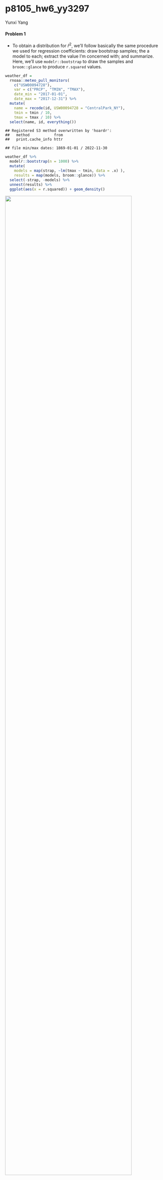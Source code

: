 p8105_hw6_yy3297
================
Yunxi Yang

#### Problem 1

- To obtain a distribution for $\hat{r}^2$, we’ll follow basically the
  same procedure we used for regression coefficients: draw bootstrap
  samples; the a model to each; extract the value I’m concerned with;
  and summarize. Here, we’ll use `modelr::bootstrap` to draw the samples
  and `broom::glance` to produce `r.squared` values.

``` r
weather_df = 
  rnoaa::meteo_pull_monitors(
    c("USW00094728"),
    var = c("PRCP", "TMIN", "TMAX"), 
    date_min = "2017-01-01",
    date_max = "2017-12-31") %>%
  mutate(
    name = recode(id, USW00094728 = "CentralPark_NY"),
    tmin = tmin / 10,
    tmax = tmax / 10) %>%
  select(name, id, everything())
```

    ## Registered S3 method overwritten by 'hoardr':
    ##   method           from
    ##   print.cache_info httr

    ## file min/max dates: 1869-01-01 / 2022-11-30

``` r
weather_df %>% 
  modelr::bootstrap(n = 1000) %>% 
  mutate(
    models = map(strap, ~lm(tmax ~ tmin, data = .x) ),
    results = map(models, broom::glance)) %>% 
  select(-strap, -models) %>% 
  unnest(results) %>% 
  ggplot(aes(x = r.squared)) + geom_density()
```

<img src="p8105_hw6_yy3297_files/figure-gfm/unnamed-chunk-1-1.png" width="90%" />

- In this example, the $\hat{r}^2$ value is high, and the upper bound at
  1 may be a cause for the generally skewed shape of the distribution.
  If we wanted to construct a confidence interval for $R^2$, we could
  take the 2.5% and 97.5% quantiles of the estimates across bootstrap
  samples. However, because the shape isn’t symmetric, using the mean
  +/- 1.96 times the standard error probably wouldn’t work well.

- We can produce a distribution for $\log(\beta_0 * \beta1)$ using a
  similar approach, with a bit more wrangling before we make our plot.

``` r
weather_df %>% 
  modelr::bootstrap(n = 1000) %>% 
  mutate(
    models = map(strap, ~lm(tmax ~ tmin, data = .x) ),
    results = map(models, broom::tidy)) %>% 
  select(-strap, -models) %>% 
  unnest(results) %>% 
  select(id = `.id`, term, estimate) %>% 
  pivot_wider(
    names_from = term, 
    values_from = estimate) %>% 
  rename(beta0 = `(Intercept)`, beta1 = tmin) %>% 
  mutate(log_b0b1 = log(beta0 * beta1)) %>% 
  ggplot(aes(x = log_b0b1)) + geom_density()
```

<img src="p8105_hw6_yy3297_files/figure-gfm/unnamed-chunk-2-1.png" width="90%" />

- As with $r^2$, this distribution is somewhat skewed and has some
  outliers.

- The point of this is not to say you should always use the bootstrap –
  it’s possible to establish “large sample” distributions for strange
  parameters / values / summaries in a lot of cases, and those are great
  to have. But it is helpful to know that there’s a way to do inference
  even in tough cases.

#### Problem 2

- Import data set of homicide-data.csv; Convert the blanks and “unknown”
  to na for standardization purpose without modifying the raw data
  values of data set.

``` r
homicide_raw <- read.csv(file = "data/homicide-data.csv", na = c(" "))
```

- Create a `city_state` variable (e.g. “Baltimore, MD”)；
- a binary variable `resolved` indicating whether the homicide is
  solved；
- Omit cities Dallas, TX; Phoenix, AZ; and Kansas City, MO – these don’t
  report victim race；
- Omit Tulsa, AL – this is a data entry mistake;
- Limit your analysis those for whom `victim_race` is white or black
- Convert `victim_age` to be numeric values
- Remove all rows with missing values in the predictor variables

``` r
homicide_df = 
  homicide_raw %>% 
  janitor::clean_names() %>%
  mutate(
    reported_date = as.Date(as.character(reported_date), format = "%Y%m%d"),
    city_state = str_c(city, state, sep = ", ", collapse = NULL),
    victim_age = as.numeric(victim_age),
    victim_race = fct_relevel(victim_race, "White"),
    resolved = as.numeric(disposition == "Closed by arrest")
    ) %>%
  relocate(city_state) %>%
  filter(
    !city_state %in% c("Tulsa, AL", "Dallas, TX","Phoenix, AZ","Kansas City, MO"),
    victim_race %in% c("White","Black"),
    victim_age != "Unknown"
    ) %>%
  drop_na()
```

- First, create a clearer version of data frame for the city of
  Baltimore, MD including the important terms of resolved, victim_age,
  victim_race, victim_sex only for further modeling

``` r
baltimore_df = 
  homicide_df %>% 
  filter(city_state == "Baltimore, MD") %>%
  select(resolved, victim_age, victim_race, victim_sex)
```

- Use the glm function to fit a logistic regression with resolved vs
  unresolved as the outcome and victim age, sex and race as predictors;
- Save the output of glm as an R object

``` r
baltimore_reg = 
  baltimore_df %>% 
  glm(resolved ~ victim_age + victim_sex + victim_race, data = ., family = binomial()) 
```

- Apply the broom::tidy to this object;
- Obtain the estimate and confidence interval of the adjusted odds ratio
  for solving homicides comparing male victims to female victims keeping
  all other variables fixed

``` r
baltimore_reg %>% 
  broom::tidy(conf.int = TRUE, conf.level = 0.95) %>% 
  mutate(OR = exp(estimate),
         CI_Lower = exp(conf.low), 
         CI_Upper = exp(conf.high)
         ) %>%
  select(term, log_OR = estimate, OR, CI_Lower, CI_Upper, p.value) %>% 
  knitr::kable(digits = 3)
```

| term             | log_OR |    OR | CI_Lower | CI_Upper | p.value |
|:-----------------|-------:|------:|---------:|---------:|--------:|
| (Intercept)      |  1.152 | 3.164 |    1.998 |    5.057 |   0.000 |
| victim_age       | -0.007 | 0.993 |    0.987 |    1.000 |   0.043 |
| victim_sexMale   | -0.854 | 0.426 |    0.324 |    0.558 |   0.000 |
| victim_raceBlack | -0.842 | 0.431 |    0.305 |    0.606 |   0.000 |

Keeping all other variables fixed, homicides in which the victim is male
are less likely to be resolved than those in which the victim is female.
As its adjusted odds ratio is 0.426, and its 95% CI excludes 1 which
suggests that this value is statistically significant.

- First, create the clearer version of data frame for all cities
  including the important terms of resolved, victim_age, victim_race,
  victim_sex only for further modeling

``` r
allcities_df = 
  homicide_df %>% 
  select(city_state, resolved, victim_age, victim_race, victim_sex)
```

- Run glm for each of the cities in your data set;
- Extract the adjusted odds ratio (and CI) for solving homicides
  comparing male victims to female victims (extract the term of
  `victim_sexMale` for further comparisons);
- Do this within a “tidy” pipeline, making use of purrr::map, list
  columns, and unnest as necessary to create a dataframe with estimated
  ORs and CIs for each city

``` r
allcities_reg = 
  allcities_df %>%
  nest(data = -city_state) %>%
  mutate(
    models = purrr::map(data, ~glm(resolved ~ victim_age + victim_sex + victim_race, data = ., family = binomial())),
    results = purrr::map(models, ~broom::tidy(.x, conf.int = TRUE, conf.level = 0.95))
  ) %>%
  select(-data, -models) %>%
  unnest(results) 
```

- Then, I would like to create a knit table for solving homicides
  comparing male victims to female victims

``` r
allcities_reg_knit =
  allcities_reg %>% 
  mutate(term = fct_inorder(term),
         OR = exp(estimate),
         CI_Lower = exp(conf.low), 
         CI_Upper = exp(conf.high)
         ) %>%
  select(city_state, term, log_OR = estimate, OR, CI_Lower, CI_Upper, p.value) %>% 
  filter(term == "victim_sexMale") 

allcities_reg_knit %>% knitr::kable(digits = 3)
```

| city_state         | term           | log_OR |    OR | CI_Lower | CI_Upper | p.value |
|:-------------------|:---------------|-------:|------:|---------:|---------:|--------:|
| Albuquerque, NM    | victim_sexMale |  0.550 | 1.734 |    0.808 |    3.696 |   0.154 |
| Atlanta, GA        | victim_sexMale |  0.000 | 1.000 |    0.680 |    1.458 |   1.000 |
| Baltimore, MD      | victim_sexMale | -0.854 | 0.426 |    0.324 |    0.558 |   0.000 |
| Baton Rouge, LA    | victim_sexMale | -0.964 | 0.381 |    0.204 |    0.684 |   0.002 |
| Birmingham, AL     | victim_sexMale | -0.136 | 0.873 |    0.573 |    1.318 |   0.521 |
| Boston, MA         | victim_sexMale | -0.398 | 0.672 |    0.352 |    1.273 |   0.222 |
| Buffalo, NY        | victim_sexMale | -0.649 | 0.522 |    0.289 |    0.939 |   0.030 |
| Charlotte, NC      | victim_sexMale | -0.123 | 0.884 |    0.551 |    1.391 |   0.600 |
| Chicago, IL        | victim_sexMale | -0.891 | 0.410 |    0.336 |    0.501 |   0.000 |
| Cincinnati, OH     | victim_sexMale | -0.917 | 0.400 |    0.231 |    0.667 |   0.001 |
| Columbus, OH       | victim_sexMale | -0.605 | 0.546 |    0.386 |    0.768 |   0.001 |
| Denver, CO         | victim_sexMale | -0.736 | 0.479 |    0.233 |    0.962 |   0.041 |
| Detroit, MI        | victim_sexMale | -0.541 | 0.582 |    0.462 |    0.734 |   0.000 |
| Durham, NC         | victim_sexMale | -0.208 | 0.812 |    0.382 |    1.658 |   0.576 |
| Fort Worth, TX     | victim_sexMale | -0.402 | 0.669 |    0.394 |    1.121 |   0.131 |
| Fresno, CA         | victim_sexMale |  0.202 | 1.224 |    0.507 |    2.839 |   0.642 |
| Houston, TX        | victim_sexMale | -0.350 | 0.705 |    0.552 |    0.898 |   0.005 |
| Indianapolis, IN   | victim_sexMale | -0.085 | 0.919 |    0.678 |    1.241 |   0.582 |
| Jacksonville, FL   | victim_sexMale | -0.329 | 0.720 |    0.536 |    0.965 |   0.028 |
| Las Vegas, NV      | victim_sexMale | -0.166 | 0.847 |    0.613 |    1.165 |   0.311 |
| Long Beach, CA     | victim_sexMale | -0.891 | 0.410 |    0.143 |    1.024 |   0.072 |
| Los Angeles, CA    | victim_sexMale | -0.413 | 0.662 |    0.457 |    0.954 |   0.028 |
| Louisville, KY     | victim_sexMale | -0.712 | 0.491 |    0.301 |    0.784 |   0.003 |
| Memphis, TN        | victim_sexMale | -0.324 | 0.723 |    0.526 |    0.984 |   0.042 |
| Miami, FL          | victim_sexMale | -0.663 | 0.515 |    0.304 |    0.873 |   0.013 |
| Milwaukee, wI      | victim_sexMale | -0.319 | 0.727 |    0.495 |    1.054 |   0.098 |
| Minneapolis, MN    | victim_sexMale | -0.054 | 0.947 |    0.476 |    1.881 |   0.876 |
| Nashville, TN      | victim_sexMale |  0.017 | 1.018 |    0.667 |    1.535 |   0.935 |
| New Orleans, LA    | victim_sexMale | -0.536 | 0.585 |    0.422 |    0.812 |   0.001 |
| New York, NY       | victim_sexMale | -1.325 | 0.266 |    0.134 |    0.492 |   0.000 |
| Oakland, CA        | victim_sexMale | -0.574 | 0.563 |    0.364 |    0.867 |   0.009 |
| Oklahoma City, OK  | victim_sexMale | -0.026 | 0.974 |    0.623 |    1.520 |   0.908 |
| Omaha, NE          | victim_sexMale | -0.961 | 0.382 |    0.199 |    0.711 |   0.003 |
| Philadelphia, PA   | victim_sexMale | -0.712 | 0.490 |    0.371 |    0.643 |   0.000 |
| Pittsburgh, PA     | victim_sexMale | -0.842 | 0.431 |    0.263 |    0.696 |   0.001 |
| Richmond, VA       | victim_sexMale |  0.006 | 1.006 |    0.483 |    1.994 |   0.987 |
| San Antonio, TX    | victim_sexMale | -0.350 | 0.705 |    0.393 |    1.238 |   0.230 |
| Sacramento, CA     | victim_sexMale | -0.411 | 0.663 |    0.323 |    1.304 |   0.245 |
| Savannah, GA       | victim_sexMale | -0.143 | 0.867 |    0.419 |    1.780 |   0.697 |
| San Bernardino, CA | victim_sexMale | -0.692 | 0.500 |    0.166 |    1.462 |   0.206 |
| San Diego, CA      | victim_sexMale | -0.861 | 0.423 |    0.196 |    0.850 |   0.020 |
| San Francisco, CA  | victim_sexMale | -0.498 | 0.608 |    0.312 |    1.155 |   0.134 |
| St. Louis, MO      | victim_sexMale | -0.362 | 0.696 |    0.524 |    0.924 |   0.012 |
| Stockton, CA       | victim_sexMale |  0.301 | 1.352 |    0.626 |    2.994 |   0.447 |
| Tampa, FL          | victim_sexMale | -0.214 | 0.808 |    0.340 |    1.860 |   0.619 |
| Tulsa, OK          | victim_sexMale | -0.025 | 0.976 |    0.609 |    1.544 |   0.917 |
| Washington, DC     | victim_sexMale | -0.371 | 0.690 |    0.465 |    1.012 |   0.061 |

- Then, create a plot that shows the estimated ORs and CIs for each
  city.
- Organize cities according to estimated OR

``` r
allcities_reg_knit %>%
  mutate(city_state = fct_reorder(city_state, OR)) %>%
  ggplot(aes(x = city_state, y = OR)) +
  geom_point() +
  geom_errorbar(aes(ymin = CI_Lower, ymax = CI_Upper)) +
  theme(axis.text.x = element_text(angle = 90, vjust = 0.5, hjust = 1)) +
  labs(
    x = "City, State",
    y = "Adjusted Odds Ratio",
    title = "Adjusted ORs and CIs for Solving Homicides on Gender for Each City",
    caption = "Data from Washington Post"
  )
```

<img src="p8105_hw6_yy3297_files/figure-gfm/unnamed-chunk-11-1.png" width="90%" />

- Comment on the plot：

Keeping all other variables fixed, homicides in which the victim is male
are relatively less likely yo be resolved than those in which the victim
is female generally across the cities, as the adjusted odds ratio in
most cities are less than 1. And New York, NY is the city among our data
set with the lowest adjusted odds ratio and its 95% confidence interval
excludes 1, which suggests that the gender of victim indeed has
statistically significant effect on the resolution of homicide cases
(male victims’ cases are less likely to be resolved than the female
victims’ cases). However, there are also a few cities with adjusted odds
ratio \> 1, such as Stockton, Fresno and Albuquerque, which suggests
that the homicides in which the victim is male are slightly more likely
yo be resolved than those in which the victim is female generally in
these cities. While to be noticed, their confidence interval includes 1,
which indicates that the gender of victim in fact does NOT have
statistically significant effect on the resolution of homicide cases for
these cities.

#### Problem 3

- Import the data set of birthweight

``` r
birthweight_raw = read_csv("./data/birthweight.csv")
```

    ## Rows: 4342 Columns: 20
    ## ── Column specification ────────────────────────────────────────────────────────
    ## Delimiter: ","
    ## dbl (20): babysex, bhead, blength, bwt, delwt, fincome, frace, gaweeks, malf...
    ## 
    ## ℹ Use `spec()` to retrieve the full column specification for this data.
    ## ℹ Specify the column types or set `show_col_types = FALSE` to quiet this message.

- Clean the data for regression analysis. I convert four numeric
  variables `babysex`,`frace`,`malform` and `mrace` into factor as they
  are categorical variables by applying `as.factor` and `recode`. And,
  by using `drop_na` to ensure that there is no missing values shown in
  our cleaned version of `birthweight_df`.

``` r
birthweight_df = 
  birthweight_raw %>%
  janitor::clean_names() %>%
  mutate(
    across(c("babysex","frace","malform","mrace"), as.factor),
    babysex = recode(babysex, "1" = "Male", "2" = "Female"),
    frace = recode(frace, "1" = "White", "2" = "Black", "3"= "Asian", "4" = "Puerto Rican", "8" = "Other", "9" = "Unknown"),
    malform = recode(malform, "0" = "Absent", "1" = "Present"),
    mrace = recode(mrace, "1" = "White", "2" = "Black", "3"= "Asian", "4" = "Puerto Rican", "8" = "Other")
    ) %>%
  drop_na()
```

The cleaned dataset contains 4342 rows and 20 columns, and includes 20
variables: babysex, bhead, blength, bwt, delwt, fincome, frace, gaweeks,
malform, menarche, mheight, momage, mrace, parity, pnumlbw, pnumsga,
ppbmi, ppwt, smoken, wtgain. Definitions of these variables are shown
below:

`babysex`: baby’s sex (male = 1, female = 2) `bhead`: baby’s head
circumference at birth (centimeters) `blength`: baby’s length at birth
(centimeteres) `bwt`: baby’s birth weight (grams) `delwt`: mother’s
weight at delivery (pounds) `fincome`: family monthly income (in
hundreds, rounded) `frace`: father’s race (1 = White, 2 = Black, 3 =
Asian, 4 = Puerto Rican, 8 = Other, 9 = Unknown) `gaweeks`: gestational
age in weeks `malform`: presence of malformations that could affect
weight (0 = absent, 1 = present) `menarche`: mother’s age at menarche
(years) `mheigth`: mother’s height (inches) `momage`: mother’s age at
delivery (years) `mrace`: mother’s race (1 = White, 2 = Black, 3 =
Asian, 4 = Puerto Rican, 8 = Other) `parity`: number of live births
prior to this pregnancy `pnumlbw`: previous number of low birth weight
babies `pnumgsa`: number of prior small for gestational age babies
`ppbmi`: mother’s pre-pregnancy BMI `ppwt`: mother’s pre-pregnancy
weight (pounds) `smoken`: average number of cigarettes smoked per day
during pregnancy `wtgain`: mother’s weight gain during pregnancy
(pounds)

- Propose a regression model for birthweight.
- This model may be based on a hypothesized structure for the factors
  that underly birthweight, on a data-driven model-building process, or
  a combination of the two.
- Describe your modeling process:

1.  First, simply run a simple linear regression on our dataset with all
    predictors to set the base adjusted r² for comparison.

``` r
bw_mod_0 <- lm(bwt ~.,
               data =birthweight_df)
summary(bw_mod_0)
```

    ## 
    ## Call:
    ## lm(formula = bwt ~ ., data = birthweight_df)
    ## 
    ## Residuals:
    ##      Min       1Q   Median       3Q      Max 
    ## -1097.68  -184.86    -3.33   173.09  2344.15 
    ## 
    ## Coefficients: (3 not defined because of singularities)
    ##                     Estimate Std. Error t value Pr(>|t|)    
    ## (Intercept)       -6265.3914   660.4011  -9.487  < 2e-16 ***
    ## babysexFemale        28.7073     8.4652   3.391 0.000702 ***
    ## bhead               130.7781     3.4523  37.881  < 2e-16 ***
    ## blength              74.9536     2.0217  37.075  < 2e-16 ***
    ## delwt                 4.1007     0.3948  10.386  < 2e-16 ***
    ## fincome               0.2898     0.1795   1.614 0.106551    
    ## fraceBlack           14.3313    46.1501   0.311 0.756168    
    ## fraceAsian           21.2361    69.2960   0.306 0.759273    
    ## fracePuerto Rican   -46.9962    44.6782  -1.052 0.292912    
    ## fraceOther            4.2969    74.0741   0.058 0.953745    
    ## gaweeks              11.5494     1.4654   7.882 4.06e-15 ***
    ## malformPresent        9.7650    70.6259   0.138 0.890039    
    ## menarche             -3.5508     2.8951  -1.226 0.220083    
    ## mheight               9.7874    10.3116   0.949 0.342588    
    ## momage                0.7593     1.2221   0.621 0.534418    
    ## mraceBlack         -151.4354    46.0453  -3.289 0.001014 ** 
    ## mraceAsian          -91.3866    71.9190  -1.271 0.203908    
    ## mracePuerto Rican   -56.4787    45.1369  -1.251 0.210901    
    ## parity               95.5411    40.4793   2.360 0.018307 *  
    ## pnumlbw                   NA         NA      NA       NA    
    ## pnumsga                   NA         NA      NA       NA    
    ## ppbmi                 4.3538    14.8913   0.292 0.770017    
    ## ppwt                 -3.4716     2.6121  -1.329 0.183913    
    ## smoken               -4.8544     0.5871  -8.269  < 2e-16 ***
    ## wtgain                    NA         NA      NA       NA    
    ## ---
    ## Signif. codes:  0 '***' 0.001 '**' 0.01 '*' 0.05 '.' 0.1 ' ' 1
    ## 
    ## Residual standard error: 272.5 on 4320 degrees of freedom
    ## Multiple R-squared:  0.7183, Adjusted R-squared:  0.717 
    ## F-statistic: 524.6 on 21 and 4320 DF,  p-value: < 2.2e-16

We can see that with all of our variables included in the model, the
base adjusted r² is 0.717 and the Residual Standard Error is 272.5.
However, the values of 3 variables are not defined because of
singularities which brings much inaccuracy to this model. We may need
other method to build a better model.

2.  Then, after looking through all variables, I make a resonable guess
    that the variables such as: fincome (family monthly income: the
    higher the family income, more nutrition the pregnant women can
    obtain which directly may cause difference in birthweight), gaweeks
    (gestational age in weeks: the larger the gestational age, more
    nutrition the baby can obtain before being born out), pnumlbw
    (previous number of low birth weight babies: the larger the number
    of previous low birth weight babies, the larger the probability the
    new born has birth weight lower than average),etc. may have
    significantly correlation with birthweight. I would like to include
    subset of variables instead of full set of variables in my model.

3.  Next, I would like to use a more data-driven method by applying
    `library(leaps)` to test for the best subset of variables for the
    linear model. Run the `regsubsets()` function on all variables.

``` r
regsubsets.out =
    regsubsets(bwt ~.,
               data =birthweight_df,
               nbest = 1,       # 1 best model for each number of predictors
               nvmax = NULL,    # NULL for no limit on number of variables
               force.in = NULL, 
               force.out = NULL,
               method = "exhaustive")
```

    ## Reordering variables and trying again:

``` r
regsubsets.out
```

    ## Subset selection object
    ## Call: regsubsets.formula(bwt ~ ., data = birthweight_df, nbest = 1, 
    ##     nvmax = NULL, force.in = NULL, force.out = NULL, method = "exhaustive")
    ## 24 Variables  (and intercept)
    ##                   Forced in Forced out
    ## babysexFemale         FALSE      FALSE
    ## bhead                 FALSE      FALSE
    ## blength               FALSE      FALSE
    ## delwt                 FALSE      FALSE
    ## fincome               FALSE      FALSE
    ## fraceBlack            FALSE      FALSE
    ## fraceAsian            FALSE      FALSE
    ## fracePuerto Rican     FALSE      FALSE
    ## fraceOther            FALSE      FALSE
    ## gaweeks               FALSE      FALSE
    ## malformPresent        FALSE      FALSE
    ## menarche              FALSE      FALSE
    ## mheight               FALSE      FALSE
    ## momage                FALSE      FALSE
    ## mraceBlack            FALSE      FALSE
    ## mraceAsian            FALSE      FALSE
    ## mracePuerto Rican     FALSE      FALSE
    ## parity                FALSE      FALSE
    ## ppbmi                 FALSE      FALSE
    ## ppwt                  FALSE      FALSE
    ## smoken                FALSE      FALSE
    ## pnumlbw               FALSE      FALSE
    ## pnumsga               FALSE      FALSE
    ## wtgain                FALSE      FALSE
    ## 1 subsets of each size up to 21
    ## Selection Algorithm: exhaustive

``` r
summary.out <- summary(regsubsets.out)
as.data.frame(summary.out$outmat)
```

    ##           babysexFemale bhead blength delwt fincome fraceBlack fraceAsian
    ## 1  ( 1 )                    *                                            
    ## 2  ( 1 )                    *       *                                    
    ## 3  ( 1 )                    *       *                                    
    ## 4  ( 1 )                    *       *     *                              
    ## 5  ( 1 )                    *       *     *                              
    ## 6  ( 1 )                    *       *     *                              
    ## 7  ( 1 )                    *       *     *                              
    ## 8  ( 1 )                    *       *     *                              
    ## 9  ( 1 )              *     *       *     *                              
    ## 10  ( 1 )             *     *       *     *                              
    ## 11  ( 1 )             *     *       *                                    
    ## 12  ( 1 )             *     *       *             *                      
    ## 13  ( 1 )             *     *       *             *                      
    ## 14  ( 1 )             *     *       *             *                      
    ## 15  ( 1 )             *     *       *             *                      
    ## 16  ( 1 )             *     *       *             *                      
    ## 17  ( 1 )             *     *       *             *                     *
    ## 18  ( 1 )             *     *       *             *          *          *
    ## 19  ( 1 )             *     *       *     *       *          *          *
    ## 20  ( 1 )             *     *       *     *       *          *          *
    ## 21  ( 1 )             *     *       *     *       *          *          *
    ##           fracePuerto Rican fraceOther gaweeks malformPresent menarche mheight
    ## 1  ( 1 )                                                                      
    ## 2  ( 1 )                                                                      
    ## 3  ( 1 )                                                                      
    ## 4  ( 1 )                                                                      
    ## 5  ( 1 )                                     *                                
    ## 6  ( 1 )                                     *                                
    ## 7  ( 1 )                                     *                                
    ## 8  ( 1 )                  *                  *                                
    ## 9  ( 1 )                  *                  *                                
    ## 10  ( 1 )                 *                  *                                
    ## 11  ( 1 )                 *                  *                               *
    ## 12  ( 1 )                 *                  *                               *
    ## 13  ( 1 )                 *                  *                               *
    ## 14  ( 1 )                 *                  *                               *
    ## 15  ( 1 )                 *                  *                       *       *
    ## 16  ( 1 )                 *                  *                       *       *
    ## 17  ( 1 )                 *                  *                       *       *
    ## 18  ( 1 )                 *                  *                       *       *
    ## 19  ( 1 )                 *                  *                       *       *
    ## 20  ( 1 )                 *                  *              *        *       *
    ## 21  ( 1 )                 *          *       *              *        *       *
    ##           momage mraceBlack mraceAsian mracePuerto Rican parity pnumlbw pnumsga
    ## 1  ( 1 )                                                                       
    ## 2  ( 1 )                                                                       
    ## 3  ( 1 )                  *                                                    
    ## 4  ( 1 )                  *                                                    
    ## 5  ( 1 )                  *                                                    
    ## 6  ( 1 )                  *                                                    
    ## 7  ( 1 )                  *                                                    
    ## 8  ( 1 )                  *                                                    
    ## 9  ( 1 )                  *                                                    
    ## 10  ( 1 )                 *                                   *                
    ## 11  ( 1 )                 *                                   *                
    ## 12  ( 1 )                 *                                   *                
    ## 13  ( 1 )                 *          *                        *                
    ## 14  ( 1 )                 *          *                 *      *                
    ## 15  ( 1 )                 *          *                 *      *                
    ## 16  ( 1 )      *          *          *                 *      *                
    ## 17  ( 1 )      *          *          *                 *      *                
    ## 18  ( 1 )      *          *          *                 *      *                
    ## 19  ( 1 )      *          *          *                 *      *                
    ## 20  ( 1 )      *          *          *                 *      *                
    ## 21  ( 1 )      *          *          *                 *      *                
    ##           ppbmi ppwt smoken wtgain
    ## 1  ( 1 )                          
    ## 2  ( 1 )                          
    ## 3  ( 1 )                          
    ## 4  ( 1 )                          
    ## 5  ( 1 )                          
    ## 6  ( 1 )                  *       
    ## 7  ( 1 )      *           *       
    ## 8  ( 1 )      *           *       
    ## 9  ( 1 )      *           *       
    ## 10  ( 1 )     *           *       
    ## 11  ( 1 )     *           *      *
    ## 12  ( 1 )     *           *      *
    ## 13  ( 1 )     *           *      *
    ## 14  ( 1 )     *           *      *
    ## 15  ( 1 )     *           *      *
    ## 16  ( 1 )     *           *      *
    ## 17  ( 1 )     *           *      *
    ## 18  ( 1 )     *           *      *
    ## 19  ( 1 )     *    *      *       
    ## 20  ( 1 )     *    *      *       
    ## 21  ( 1 )     *    *      *

4.  Now, that we have run leaps through our dataset, let’s see what the
    package recommends in terms of the number of predictors to use for
    our dataset.

``` r
which.max(summary.out$adjr2)
```

    ## [1] 15

Seems like we have to use 15 predictors to get the best model.

5.  Summary table below provides details on which predictors to use for
    the model. The best predictors are indicated by ‘TRUE’.

``` r
summary.out$which[15,]
```

    ##       (Intercept)     babysexFemale             bhead           blength 
    ##              TRUE              TRUE              TRUE              TRUE 
    ##             delwt           fincome        fraceBlack        fraceAsian 
    ##             FALSE              TRUE             FALSE             FALSE 
    ## fracePuerto Rican        fraceOther           gaweeks    malformPresent 
    ##              TRUE             FALSE              TRUE             FALSE 
    ##          menarche           mheight            momage        mraceBlack 
    ##              TRUE              TRUE             FALSE              TRUE 
    ##        mraceAsian mracePuerto Rican            parity           pnumlbw 
    ##              TRUE              TRUE              TRUE             FALSE 
    ##           pnumsga             ppbmi              ppwt            smoken 
    ##             FALSE              TRUE             FALSE              TRUE 
    ##            wtgain 
    ##              TRUE

6.  Therefore, I would propose the following regression model based on
    the summary results above. To be noticed, I chose not to include
    `frace` in the model most fraces categories return FALSE above, and
    Puerto Rican is a minority group in consideration which may bring
    little influence on the whole result.

``` r
bw_mod_1 <- lm(bwt ~ babysex + bhead + blength + fincome + gaweeks + menarche + mheight + mrace + parity + ppbmi + smoken + wtgain, data = birthweight_df)
summary(bw_mod_1)
```

    ## 
    ## Call:
    ## lm(formula = bwt ~ babysex + bhead + blength + fincome + gaweeks + 
    ##     menarche + mheight + mrace + parity + ppbmi + smoken + wtgain, 
    ##     data = birthweight_df)
    ## 
    ## Residuals:
    ##      Min       1Q   Median       3Q      Max 
    ## -1098.99  -184.46    -2.61   174.09  2343.75 
    ## 
    ## Coefficients:
    ##                     Estimate Std. Error t value Pr(>|t|)    
    ## (Intercept)       -6421.0616   140.0211 -45.858  < 2e-16 ***
    ## babysexFemale        28.5212     8.4547   3.373 0.000749 ***
    ## bhead               130.8005     3.4476  37.939  < 2e-16 ***
    ## blength              74.8909     2.0195  37.084  < 2e-16 ***
    ## fincome               0.3127     0.1748   1.789 0.073606 .  
    ## gaweeks              11.6160     1.4621   7.945 2.46e-15 ***
    ## menarche             -3.2680     2.8388  -1.151 0.249716    
    ## mheight              12.3788     1.6474   7.514 6.92e-14 ***
    ## mraceBlack         -138.7622     9.9068 -14.007  < 2e-16 ***
    ## mraceAsian          -70.3350    42.4300  -1.658 0.097456 .  
    ## mracePuerto Rican   -99.7566    19.3279  -5.161 2.56e-07 ***
    ## parity               97.6053    40.3436   2.419 0.015589 *  
    ## ppbmi                 8.0803     1.3453   6.006 2.05e-09 ***
    ## smoken               -4.8268     0.5856  -8.242  < 2e-16 ***
    ## wtgain                4.0809     0.3928  10.390  < 2e-16 ***
    ## ---
    ## Signif. codes:  0 '***' 0.001 '**' 0.01 '*' 0.05 '.' 0.1 ' ' 1
    ## 
    ## Residual standard error: 272.3 on 4327 degrees of freedom
    ## Multiple R-squared:  0.7182, Adjusted R-squared:  0.7173 
    ## F-statistic: 787.7 on 14 and 4327 DF,  p-value: < 2.2e-16

- Then, Show a plot of model residuals against fitted values – use
  `add_predictions` and `add_residuals` in making this plot.

``` r
birthweight_df %>% 
  add_residuals(bw_mod_1) %>% 
  add_predictions(bw_mod_1) %>% 
  ggplot(aes(x = pred, y = resid)) +
  geom_point(alpha = 0.2) +
  geom_smooth(method = "lm", se = FALSE) +
  labs(
    x = "Fitted values",
    y = "Residuals",
    title = "Model Residuals v.s. Fitted Values For bw_mod_1"
  )
```

    ## `geom_smooth()` using formula 'y ~ x'

<img src="p8105_hw6_yy3297_files/figure-gfm/unnamed-chunk-19-1.png" width="90%" />

- Compare your model to two others:

- One using length at birth and gestational age as predictors (main
  effects only)

``` r
bw_mod_2 = lm(bwt ~ blength + gaweeks, data = birthweight_df)
```

- One using head circumference, length, sex, and all interactions
  (including the three-way interaction) between these

``` r
bw_mod_3 = lm(bwt ~ bhead + blength + babysex + bhead * blength + bhead * babysex + blength * babysex + bhead * blength * babysex, data = birthweight_df)
```

- Make this comparison in terms of the cross-validated prediction error;
- Use crossv_mc and functions in purrr as appropriate.

``` r
cv_comparison = 
  crossv_mc(birthweight_df, 100) %>% 
  mutate(
    train = map(train, as_tibble), 
    test = map(test, as_tibble))

cv_df =
  cv_comparison %>% 
  mutate(
    model_1  = map(train, ~lm(bwt ~ babysex + bhead + blength + fincome + gaweeks + menarche + 
                                     mheight + mrace + parity + ppbmi + smoken + wtgain, data = .x)),
    model_2  = map(train, ~lm(bwt ~ blength + gaweeks, data = .x)),
    model_3  = map(train, ~lm(bwt ~ bhead + blength + babysex + bhead * blength + bhead * babysex + 
                                    blength * babysex + bhead * blength * babysex, data = .x))) %>% 
  mutate(
    rmse_1 = map2_dbl(model_1, test, ~rmse(model = .x, data = .y)),
    rmse_2 = map2_dbl(model_2, test, ~rmse(model = .x, data = .y)),
    rmse_3 = map2_dbl(model_3, test, ~rmse(model = .x, data = .y)))
```

Plot the graph for comparing the prediction error across three models

``` r
cv_df %>% 
  select(starts_with("rmse")) %>% 
  pivot_longer(
    everything(),
    names_to = "model", 
    values_to = "rmse",
    names_prefix = "rmse_") %>% 
  mutate(model = fct_inorder(model)) %>% 
  ggplot(aes(x = model, y = rmse)) + 
  geom_violin(draw_quantiles = c(0.25, 0.5, 0.75)) + 
  labs(
    x = "Model Index",
    y = "Root Mean Square Error",
    title = "Prediction Error Comparison Across Three Models"
  )
```

<img src="p8105_hw6_yy3297_files/figure-gfm/unnamed-chunk-23-1.png" width="90%" />

Based on these results, the model 1 (my proposed model: bw_mod_1) might
be a bit better than model 3 and much better than model 2. Model 1 has
lower RMSE values and should be a relatively more optimal choice.
